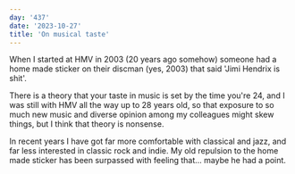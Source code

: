 ```yaml
---
day: '437'
date: '2023-10-27'
title: 'On musical taste'
---
```


When I started at HMV in 2003 (20 years ago somehow) someone had a home made sticker on their discman (yes, 2003) that said 'Jimi Hendrix is shit'.

There is a theory that your taste in music is set by the time you're 24, and I was still with HMV all the way up to 28 years old, so that exposure to so much new music and diverse opinion among my colleagues might skew things, but I think that theory is nonsense.

In recent years I have got far more comfortable with classical and jazz, and far less interested in classic rock and indie. My old repulsion to the home made sticker has been surpassed with feeling that... maybe he had a point.
